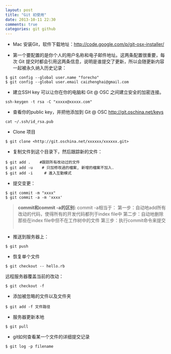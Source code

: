 ```yaml
---
layout: post
title: "Git 初使用"
date: 2013-10-11 22:30
comments: true
categories: git github
---
```


- Mac 安装Git，软件下载地址：<http://code.google.com/p/git-osx-installer/> 

- 第一个要配置的是你个人的用户名称和电子邮件地址。这两条配置很重要，每次 Git 提交时都会引用这两条信息，说明是谁提交了更新，所以会随更新内容一起被永久纳入历史记录： 

```
$ git config --global user.name "forecho" 
$ git config --global user.email caizhenghai@gmail.com 
```

- 建立SSH key 可以让你在你的电脑和 Git @ OSC 之间建立安全的加密连接。 

```
ssh-keygen -t rsa -C "xxxxx@xxxxx.com" 
```

- 查看你的public key，并把他添加到 Git @ OSC http://git.oschina.net/keys 

```
cat ~/.ssh/id_rsa.pub 
```

- Clone 项目 

```
$ git clone <http://git.oschina.net/xxxxxx/xxxxxx.git> 
```

- 复制文件到这个目录下，然后跟踪新的文件： 

```
$ git add .    #跟踪所有改动过的文件 
$ git add -u    # 只加修改過的檔案, 新增的檔案不加入. 
$ git add -i     # 進入互動模式 
```

- 提交变更： 

```
$ git commit -m "xxxx" 
$ git commit -a -m 'xxxx'
```

>**commit和commit -a的区别:**
commit -a相当于： 
第一步：自动地add所有改动的代码，使得所有的开发代码都列于index file中 
第二步：自动地删除那些在index file中但不在工作树中的文件 
第三步：执行commit命令来提交 ​ 

- 推送到服务器上： 

```
$ git push 
```

- 恢复单个文件 

```
$ git checkout -- hello.rb 
```

远程服务器覆盖当前的改动： 

```
$ git checkout -f 
```

- 添加被忽略的文件以及文件夹 

```
$ git add -f 文件路径 
```

- 服务器更新本地 

```
$ git pull 
```

- git如何查看某一个文件的详细提交记录 

```
$ git log -p filename
```